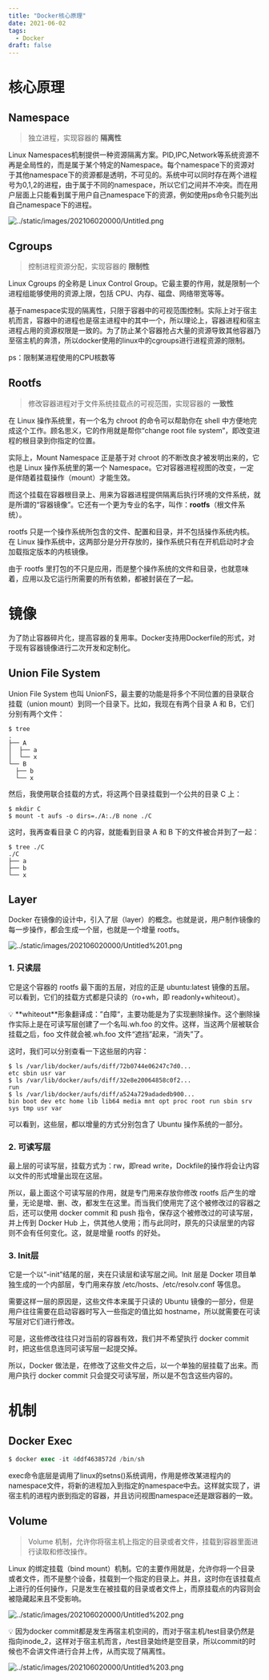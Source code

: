 ```yaml
---
title: "Docker核心原理"
date: 2021-06-02
tags: 
  - Docker
draft: false
---
```


# 核心原理

## Namespace

> 独立进程，实现容器的 **隔离性**
> 

Linux Namespaces机制提供一种资源隔离方案。PID,IPC,Network等系统资源不再是全局性的，而是属于某个特定的Namespace。每个namespace下的资源对于其他namespace下的资源都是透明，不可见的。系统中可以同时存在两个进程号为0,1,2的进程，由于属于不同的namespace，所以它们之间并不冲突。而在用户层面上只能看到属于用户自己namespace下的资源，例如使用ps命令只能列出自己namespace下的进程。

![../static/images/202106020000/Untitled.png](../static/images/202106020000/Untitled.png)

## Cgroups

> 控制进程资源分配，实现容器的 **限制性**
> 

Linux Cgroups 的全称是 Linux Control Group。它最主要的作用，就是限制一个进程组能够使用的资源上限，包括 CPU、内存、磁盘、网络带宽等等。

基于namespace实现的隔离性，只限于容器中的可视范围控制。实际上对于宿主机而言，容器中的进程也是宿主进程中的其中一个，所以理论上，容器进程和宿主进程占用的资源权限是一致的。为了防止某个容器抢占大量的资源导致其他容器乃至宿主机的奔溃，所以docker使用的linux中的cgroups进行进程资源的限制。

ps：限制某进程使用的CPU核数等

## Rootfs

> 修改容器进程对于文件系统挂载点的可视范围，实现容器的 **一致性**
> 

在 Linux 操作系统里，有一个名为 chroot 的命令可以帮助你在 shell 中方便地完成这个工作。顾名思义，它的作用就是帮你“change root file system”，即改变进程的根目录到你指定的位置。

实际上，Mount Namespace 正是基于对 chroot 的不断改良才被发明出来的，它也是 Linux 操作系统里的第一个 Namespace。它对容器进程视图的改变，一定是伴随着挂载操作（mount）才能生效。

而这个挂载在容器根目录上、用来为容器进程提供隔离后执行环境的文件系统，就是所谓的“容器镜像”。它还有一个更为专业的名字，叫作：**rootfs**（根文件系统）。

rootfs 只是一个操作系统所包含的文件、配置和目录，并不包括操作系统内核。在 Linux 操作系统中，这两部分是分开存放的，操作系统只有在开机启动时才会加载指定版本的内核镜像。

由于 rootfs 里打包的不只是应用，而是整个操作系统的文件和目录，也就意味着，应用以及它运行所需要的所有依赖，都被封装在了一起。

# 镜像

为了防止容器碎片化，提高容器的复用率。Docker支持用Dockerfile的形式，对于现有容器镜像进行二次开发和定制化。

## Union File System

Union File System 也叫 UnionFS，最主要的功能是将多个不同位置的目录联合挂载（union mount）到同一个目录下。比如，我现在有两个目录 A 和 B，它们分别有两个文件：

```
$ tree
.
├── A
│  ├── a
│  └── x
└── B
  ├── b
  └── x
```

然后，我使用联合挂载的方式，将这两个目录挂载到一个公共的目录 C 上：

```
$ mkdir C
$ mount -t aufs -o dirs=./A:./B none ./C
```

这时，我再查看目录 C 的内容，就能看到目录 A 和 B 下的文件被合并到了一起：

```
$ tree ./C
./C
├── a
├── b
└── x
```

## Layer

Docker 在镜像的设计中，引入了层（layer）的概念。也就是说，用户制作镜像的每一步操作，都会生成一个层，也就是一个增量 rootfs。

![../static/images/202106020000/Untitled%201.png](../static/images/202106020000/Untitled%201.png)

### 1. 只读层

它是这个容器的 rootfs 最下面的五层，对应的正是 ubuntu:latest 镜像的五层。可以看到，它们的挂载方式都是只读的（ro+wh，即 readonly+whiteout）。

<aside>
💡 **whiteout**形象翻译成：”白障“，主要功能是为了实现删除操作。这个删除操作实际上是在可读写层创建了一个名叫.wh.foo 的文件。这样，当这两个层被联合挂载之后，foo 文件就会被.wh.foo 文件“遮挡”起来，“消失”了。

</aside>

这时，我们可以分别查看一下这些层的内容：

```
$ ls /var/lib/docker/aufs/diff/72b0744e06247c7d0...
etc sbin usr var
$ ls /var/lib/docker/aufs/diff/32e8e20064858c0f2...
run
$ ls /var/lib/docker/aufs/diff/a524a729adadedb900...
bin boot dev etc home lib lib64 media mnt opt proc root run sbin srv sys tmp usr var
```

可以看到，这些层，都以增量的方式分别包含了 Ubuntu 操作系统的一部分。

### 2. 可读写层

最上层的可读写层，挂载方式为：rw，即read write，Dockfile的操作将会让内容以文件的形式增量出现在这层。

所以，最上面这个可读写层的作用，就是专门用来存放你修改 rootfs 后产生的增量，无论是增、删、改，都发生在这里。而当我们使用完了这个被修改过的容器之后，还可以使用 docker commit 和 push 指令，保存这个被修改过的可读写层，并上传到 Docker Hub 上，供其他人使用；而与此同时，原先的只读层里的内容则不会有任何变化。这，就是增量 rootfs 的好处。

### 3. Init层

它是一个以“-init”结尾的层，夹在只读层和读写层之间。Init 层是 Docker 项目单独生成的一个内部层，专门用来存放 /etc/hosts、/etc/resolv.conf 等信息。

需要这样一层的原因是，这些文件本来属于只读的 Ubuntu 镜像的一部分，但是用户往往需要在启动容器时写入一些指定的值比如 hostname，所以就需要在可读写层对它们进行修改。

可是，这些修改往往只对当前的容器有效，我们并不希望执行 docker commit 时，把这些信息连同可读写层一起提交掉。

所以，Docker 做法是，在修改了这些文件之后，以一个单独的层挂载了出来。而用户执行 docker commit 只会提交可读写层，所以是不包含这些内容的。

# 机制

## Docker Exec

```sql
$ docker exec -it 4ddf4638572d /bin/sh
```

exec命令底层是调用了linux的setns()系统调用，作用是修改某进程内的namespace文件，将新的进程加入到指定的namespace中去。这样就实现了，讲宿主机的进程内嵌到指定的容器，并且访问视图namespace还是跟容器的一致。

## Volume

> Volume 机制，允许你将宿主机上指定的目录或者文件，挂载到容器里面进行读取和修改操作。
> 

Linux 的绑定挂载（bind mount）机制。它的主要作用就是，允许你将一个目录或者文件，而不是整个设备，挂载到一个指定的目录上。并且，这时你在该挂载点上进行的任何操作，只是发生在被挂载的目录或者文件上，而原挂载点的内容则会被隐藏起来且不受影响。

![../static/images/202106020000/Untitled%202.png](../static/images/202106020000/Untitled%202.png)

<aside>
💡 因为docker commit都是发生再宿主机空间的，而对于宿主机/test目录仍然是指向inode_2，这样对于宿主机而言，/test目录始终是空目录，所以commit的时候也不会讲文件进行合并上传，从而实现了隔离性。

</aside>

![../static/images/202106020000/Untitled%203.png](../static/images/202106020000/Untitled%203.png)